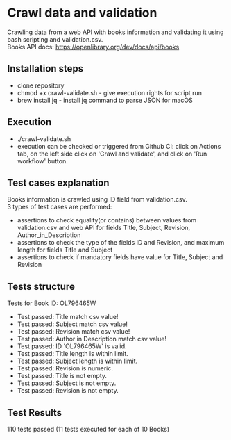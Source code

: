 # Crawl data and validation 
Crawling data from a web API with books information and validating it using bash scripting and validation.csv.<br>
Books API docs: https://openlibrary.org/dev/docs/api/books

## Installation steps  
- clone repository 
- chmod +x crawl-validate.sh - give execution rights for script run
- brew install jq - install jq command to parse JSON for macOS 

## Execution 
- ./crawl-validate.sh
- execution can be checked or triggered from Github CI: click on Actions tab, on the left side click on 'Crawl and validate', and click on 'Run workflow' button. 

## Test cases explanation 
Books information is crawled using ID field from validation.csv.<br>
3 types of test cases are performed:
- assertions to check equality(or contains) between values from validation.csv and web API for fields Title, Subject, Revision, Author_in_Description
- assertions to check the type of the fields ID and Revision, and maximum length for fields Title and Subject
- assertions to check if mandatory fields have value for Title, Subject and Revision

## Tests structure
Tests for Book ID: OL796465W
- Test passed: Title match csv value!
- Test passed: Subject match csv value!
- Test passed: Revision match csv value!
- Test passed: Author in Description match csv value!
- Test passed: ID 'OL796465W' is valid.
- Test passed: Title length is within limit.
- Test passed: Subject length is within limit.
- Test passed: Revision is numeric.
- Test passed: Title is not empty.
- Test passed: Subject is not empty.
- Test passed: Revision is not empty.

## Test Results 
110 tests passed (11 tests executed for each of 10 Books)